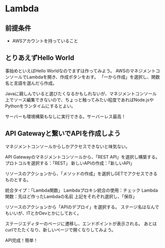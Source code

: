 # Lambda

## 前提条件
- AWSアカウントを持っていること

## とりあえずHello World
事始めといえばHello Worldなのでまずは作ってみよう。
AWSのマネジメントコンソールでLambdaを開き、作成ボタンをおす。
「一から作成」を選択し、関数名と言語を選んだら作成。

Javaに親しんでいると選びたくなるかもしれないが、マネジメントコンソール上でソース編集できないので、ちょっと触ってみたい程度であればNode.jsやPythonをランタイムにするとよい。

サーバーも環境構築もなしに実行できる。サーバーレス最高！

## API Gatewayと繋いでAPIを作成しよう
マネジメントコンソールからしかアクセスできないと味気ない。

API Gatewayのマネジメントコンソールから、「REST API」を選択し構築する。
プロトコルを選択する：「REST」
新しいAPIの作成：「新しいAPI」

リソースのアクションから、「メソッドの作成」を選択しGETでアクセスできるものとする。

統合タイプ：「Lambda関数」
Lambdaプロキシ統合の使用：チェック
Lambda関数：先ほど作ったLambdaの名前
上記をそれぞれ選択し、「保存」

リソースのアクションから「APIのデプロイ」を選択する。
ステージ名はなんでもいいが、ITとかDevとかにしておく。

ステージエディターのページに遷移し、エンドポイントが表示される。
あとはcurlでたたくなり、新しいページで開くなりしてみよう。

API完成！簡単！